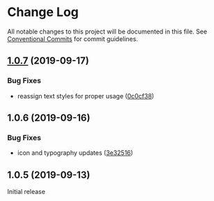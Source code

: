 # Change Log

All notable changes to this project will be documented in this file.
See [Conventional Commits](https://conventionalcommits.org) for commit guidelines.

## [1.0.7](https://github.com/momentum-design/momentum-design-kit/compare/@momentum-ui/android-sketch-kit@1.0.6...@momentum-ui/android-sketch-kit@1.0.7) (2019-09-17)


### Bug Fixes

* reassign text styles for proper usage ([0c0cf38](https://github.com/momentum-design/momentum-design-kit/commit/0c0cf38))





## 1.0.6 (2019-09-16)


### Bug Fixes

* icon and typography updates ([3e32516](https://github.com/momentum-design/momentum-design-kit/commit/3e32516))





## 1.0.5 (2019-09-13)

Initial release
